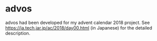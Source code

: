# advos

advos had been developed for my advent calendar 2018 project.
See https://ja.tech.jar.jp/ac/2018/day00.html (in Japanese) for the detailed description.

